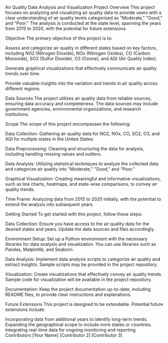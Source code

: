 Air Quality Data Analysis and Visualization
Project Overview
This project focuses on analyzing and visualizing air quality data to provide users with a clear understanding of air quality levels categorized as "Moderate," "Good," and "Poor." The analysis is conducted at the state level, spanning the years from 2015 to 2020, with the potential for future extensions.

Objective
The primary objective of this project is to:

Assess and categorize air quality in different states based on key factors, including NO2 (Nitrogen Dioxide), NOx (Nitrogen Oxides), CO (Carbon Monoxide), SO2 (Sulfur Dioxide), O3 (Ozone), and AQI (Air Quality Index).

Generate graphical visualizations that effectively communicate air quality trends over time.

Provide valuable insights into the variation and trends in air quality across different regions.

Data Sources
The project utilizes air quality data from reliable sources, ensuring data accuracy and completeness. The data sources may include government agencies, environmental organizations, and research institutions.

Scope
The scope of this project encompasses the following:

Data Collection: Gathering air quality data for NO2, NOx, CO, SO2, O3, and AQI for multiple states in the United States.

Data Preprocessing: Cleaning and structuring the data for analysis, including handling missing values and outliers.

Data Analysis: Utilizing statistical techniques to analyze the collected data and categorize air quality into "Moderate," "Good," and "Poor."

Graphical Visualization: Creating meaningful and informative visualizations, such as line charts, heatmaps, and state-wise comparisons, to convey air quality trends.

Time Frame: Analyzing data from 2015 to 2020 initially, with the potential to extend the analysis into subsequent years.

Getting Started
To get started with this project, follow these steps:

Data Collection: Ensure you have access to the air quality data for the desired states and years. Update the data sources and files accordingly.

Environment Setup: Set up a Python environment with the necessary libraries for data analysis and visualization. You can use libraries such as Pandas, Matplotlib, and Seaborn.

Data Analysis: Implement data analysis scripts to categorize air quality and extract insights. Sample scripts may be provided in the project repository.

Visualization: Create visualizations that effectively convey air quality trends. Sample code for visualization will be available in the project repository.

Documentation: Keep the project documentation up-to-date, including README files, to provide clear instructions and explanations.

Future Extensions
This project is designed to be extendable. Potential future extensions include:

Incorporating data from additional years to identify long-term trends.
Expanding the geographical scope to include more states or countries.
Integrating real-time data for ongoing monitoring and reporting.
Contributors
[Your Name]
[Contributor 2]
[Contributor 3]
